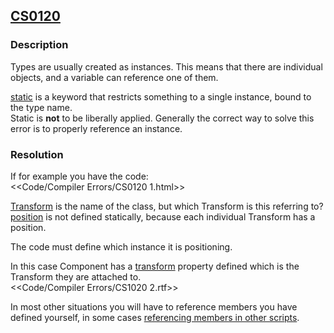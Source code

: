 ## [CS0120](https://docs.microsoft.com/en-us/dotnet/csharp/language-reference/compiler-messages/cs0120)

### Description
Types are usually created as instances. This means that there are individual objects, and a variable can reference one of them.  

[static](https://docs.microsoft.com/en-us/dotnet/csharp/language-reference/keywords/static) is a keyword that restricts something to a single instance, bound to the type name.  
Static is **not** to be liberally applied. Generally the correct way to solve this error is to properly reference an instance.

### Resolution
If for example you have the code:  
<<Code/Compiler Errors/CS0120 1.html>>  

[Transform](https://docs.unity3d.com/ScriptReference/Transform.html) is the name of the class, but which Transform is this referring to? [position](https://docs.unity3d.com/ScriptReference/Transform-position.html) is not defined statically, because each individual Transform has a position.

The code must define which instance it is positioning.  

In this case Component has a [transform](https://docs.unity3d.com/ScriptReference/Component-transform.html) property defined which is the Transform they are attached to.  
<<Code/Compiler Errors/CS1020 2.rtf>>  

In most other situations you will have to reference members you have defined yourself, in some cases [referencing members in other scripts](../../Variables/Members%20In%20Other%20Scripts.md).